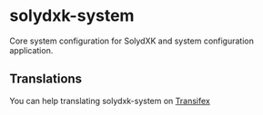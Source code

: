 # solydxk-system
Core system configuration for SolydXK and system configuration application.

## Translations
You can help translating solydxk-system on [Transifex](https://www.transifex.com/solydxk/solydxk-system)
